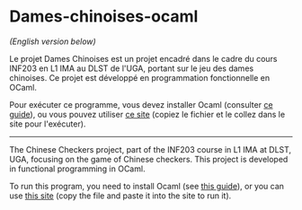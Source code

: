 # Dames-chinoises-ocaml

*(English version below)*

Le projet Dames Chinoises est un projet encadré dans le cadre du cours INF203 en L1 IMA au DLST de l'UGA, portant sur le jeu des dames chinoises. Ce projet est développé en programmation fonctionnelle en OCaml.

Pour exécuter ce programme, vous devez installer Ocaml (consulter [ce guide](https://ocaml.gelez.xyz/X/A/)), ou vous pouvez utiliser [ce site](https://try.ocamlpro.com/) (copiez le fichier et le collez dans le site pour l'exécuter).

---

The Chinese Checkers project, part of the INF203 course in L1 IMA at DLST, UGA, focusing on the game of Chinese checkers. This project is developed in functional programming in OCaml.

To run this program, you need to install Ocaml (see [this guide](https://ocaml.gelez.xyz/X/A/)), or you can use [this site](https://try.ocamlpro.com/) (copy the file and paste it into the site to run it).